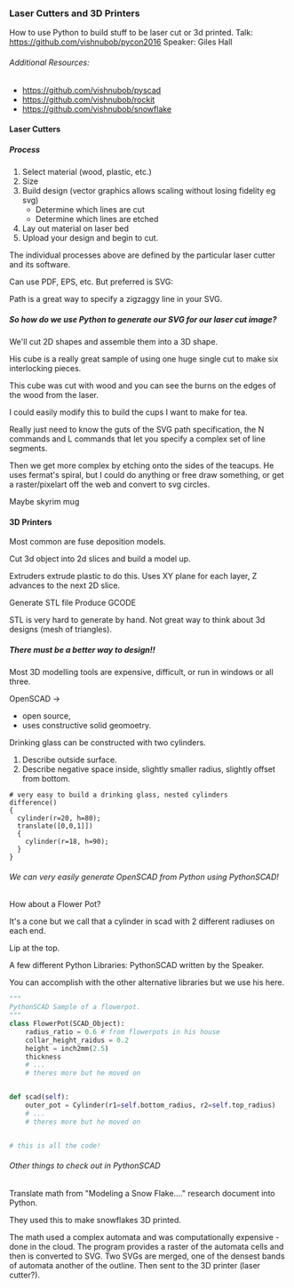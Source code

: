 
### Laser Cutters and 3D Printers

How to use Python to build stuff to be laser cut or 3d printed.
Talk: https://github.com/vishnubob/pycon2016
Speaker: Giles Hall


###### Additional Resources:
* https://github.com/vishnubob/pyscad
* https://github.com/vishnubob/rockit
* https://github.com/vishnubob/snowflake

#### Laser Cutters

##### Process

1. Select material (wood, plastic, etc.)
2. Size
3. Build design (vector graphics allows scaling without losing fidelity eg svg)
    * Determine which lines are cut
    * Determine which lines are etched
4. Lay out material on laser bed
5. Upload your design and begin to cut.

The individual processes above are defined by the particular laser cutter and its software.

Can use PDF, EPS, etc. But preferred is SVG:

Path is a great way to specify a zigzaggy line in your SVG.


##### So how do we use Python to generate our SVG for our laser cut image?

We'll cut 2D shapes and assemble them into a 3D shape.

His cube is a really great sample of using one huge single cut to make six interlocking pieces.

This cube was cut with wood and you can see the burns on the edges of the wood from the laser.

I could easily modify this to build the cups I want to make for tea.

Really just need to know the guts of the SVG path specification, the N commands and L commands that let you specify a complex set of line segments.

Then we get more complex by etching onto the sides of the teacups. He uses fermat's spiral, but I could do anything or free draw something, or get a raster/pixelart off the web and convert to svg circles.

Maybe skyrim mug


#### 3D Printers

Most common are fuse deposition models.

Cut 3d object into 2d slices and build a model up.

Extruders extrude plastic to do this. Uses XY plane for each layer, Z advances to the next 2D slice.

Generate STL file
Produce GCODE

STL is very hard to generate by hand. Not great way to think about 3d designs (mesh of triangles).

##### There must be a better way to design!!

Most 3D modelling tools are expensive, difficult, or run in windows or all three.

OpenSCAD -> 
* open source, 
* uses constructive solid geomoetry.

Drinking glass can be constructed with two cylinders.
1. Describe outside surface.
2. Describe negative space inside, slightly smaller radius, slightly offset from bottom.

```
# very easy to build a drinking glass, nested cylinders
difference()
{
  cylinder(r=20, h=80);
  translate([0,0,1]])
  {
    cylinder(r=18, h=90);
  }
}

```

###### We can very easily generate OpenSCAD from Python using PythonSCAD!

How about a Flower Pot?

It's a cone but we call that a cylinder in scad with 2 different radiuses on each end.

Lip at the top.

A few different Python Libraries:  PythonSCAD written by the Speaker.

You can accomplish with the other alternative libraries but we use his here.


``` python
"""
PythonSCAD Sample of a flowerpot.
"""
class FlowerPot(SCAD_Object):
    radius_ratio = 0.6 # from flowerpots in his house
    collar_height_raidus = 0.2
    height = inch2mm(2.5)
    thickness
    # ...
    # theres more but he moved on


def scad(self):
    outer_pot = Cylinder(r1=self.bottom_radius, r2=self.top_radius)
    # ...
    # theres more but he moved on


# this is all the code!
```    

###### Other things to check out in PythonSCAD

Translate math from "Modeling a Snow Flake...." research document into Python.

They used this to make snowflakes 3D printed.

The math used a complex automata and was computationally expensive - done in the cloud.
The program provides a raster of the automata cells and then is converted to SVG.
Two SVGs are merged, one of the densest bands of automata another of the outline.
Then sent to the 3D printer (laser cutter?).
